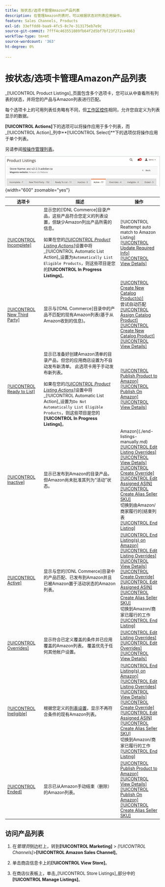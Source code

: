 ```yaml
---
title: 按状态/选项卡管理Amazon产品列表
description: 在管理Amazon列表时，可以根据状态对列表应用操作。
feature: Sales Channels, Products
exl-id: 33effdd8-baa9-4fc5-8c7e-313175eb7e9c
source-git-commit: 7fff4c463551089fb64f2d5bf7bf23f272ce4663
workflow-type: tm+mt
source-wordcount: '363'
ht-degree: 0%

---
```


# 按状态/选项卡管理Amazon产品列表

_[!UICONTROL Product Listings]_页面包含多个选项卡，您可以从中查看所有列表的状态，并将您的产品与Amazon列表进行匹配。

每个选项卡上的可用列表任务略有不同，但[工作区控件](./workspace-controls.md)相同，允许您自定义为列表显示的数据。

**[!UICONTROL Actions]**&#x200B;下的选项可以将操作应用于多个列表，而&#x200B;_[!UICONTROL Action]_列中&#x200B;**[!UICONTROL Select]**下的选项仅将操作应用于单个列表。

另请参阅[按操作管理列表](./managing-listings-by-action.md)。

![产品列表选项卡](assets/amazon-product-listings-tabs.png){width="600" zoomable="yes"}

| 选项卡 | 描述 | 操作 |
|---------------------------------------------------------------|------------------------------------------------------------------------------------------------------------------------------------------------------------------------------------------------------------------------------------------------------------------------------------------------------------------------------------------------------------------------------------------------------------------------------------------------------------|-----------------------------------------------------------------------------------------------------------------------------------------------------------------------------------------------------------------------------------------------------------------------------------------------------------------------------------------------------------------------------------------------------------------------------------------------------------------------------------------------------------------------------------------|
| [[!UICONTROL Incomplete]](./incomplete-listings.md) | 显示您的[!DNL Commerce]目录产品，这些产品符合您定义的列表设置，但缺少Amazon列出产品所需的信息。<br><br>如果在您的[_[!UICONTROL Product Listing Actions]_](./product-listing-actions.md)设置中将&#x200B;_[!UICONTROL Automatic List Action]_设置为`Automatically List Eligible Products`，则这些项目是您的&#x200B;**[!UICONTROL In Progress Listings]**。 | [!UICONTROL Reattempt auto match to Amazon Listing]<br>[[!UICONTROL Update Required Info]](./amazon-manually-update-incomplete-listing.md)<br>[[!UICONTROL View Details]](./product-listing-details.md) |
| [[!UICONTROL New Third Party]](./new-third-party-listings.md) | 显示与[!DNL Commerce]目录中的产品不匹配的现有Amazon列表(基于从Amazon收到的信息)。 | [[!UICONTROL Create New Catalog Product(s)]](./creating-assigning-catalog-products.md)<br>尝试自动匹配<br>[[!UICONTROL Assign Catalog Product]](./creating-assigning-catalog-products.md)<br>[[!UICONTROL Create New Catalog Product]](./creating-assigning-catalog-products.md)<br>[[!UICONTROL View Details]](./product-listing-details.md) |
| [[!UICONTROL Ready to List]](./ready-to-list.md) | 显示已准备好创建Amazon清单的目录产品，但您的应用商店设置为不自动发布新清单。 此选项卡用于手动发布新列表。<br><br>如果在您的[_[!UICONTROL Product Listing Actions]_](./product-listing-actions.md)设置中将&#x200B;_[!UICONTROL Automatic List Action]_设置为`Do Not Automatically List Eligible Products`，则这些项目是您的&#x200B;**[!UICONTROL In Progress Listings]**。 | [[!UICONTROL Publish Product to Amazon]](./publish-listings-manually.md)<br>[[!UICONTROL Publish On Amazon]](./publish-listings-manually.md)<br>[[!UICONTROL View Details]](./product-listing-details.md) |
| [[!UICONTROL Inactive]](./inactive-listings.md) | 显示已发布到Amazon的目录产品，但Amazon尚未批准其列为“活动”状态。 | Amazon](./end-listings-manually.md)<br>[[!UICONTROL Edit Listing Overrides]](./creating-editing-overrides.md)<br>[[!UICONTROL View Details]](./product-listing-details.md)<br>[[!UICONTROL Create Override]](./creating-editing-overrides.md)<br>[[!UICONTROL Edit Assigned ASIN]](./edit-assigned-asin.md)<br>[[!UICONTROL Create Alias Seller SKU]](./create-alias-seller-sku.md#region-specific)<br>切换到由Amazon/商家履行的[结束列表<br>[[!UICONTROL End Listing]](./end-listings-manually.md) |
| [[!UICONTROL Active]](./active-listings.md) | 显示与您的[!DNL Commerce]目录中的产品匹配、已发布到Amazon并且已被Amazon置于活动状态的Amazon列表。 | [[!UICONTROL End Listing(s) on Amazon]](./end-listings-manually.md)<br>[[!UICONTROL Edit Listing Overrides]](./creating-editing-overrides.md)<br>[[!UICONTROL View Details]](./product-listing-details.md)<br>[[!UICONTROL Create Override]](./creating-editing-overrides.md)<br>[[!UICONTROL Edit Assigned ASIN]](./edit-assigned-asin.md)<br>[[!UICONTROL Create Alias Seller SKU]](./create-alias-seller-sku.md#region-specific)<br>切换到Amazon/商家已履行的工作<br>[[!UICONTROL End Listing]](./end-listings-manually.md) |
| [[!UICONTROL Overrides]](./overrides.md) | 显示符合已定义覆盖的条件并已应用覆盖的Amazon列表。 覆盖优先于任何其他帐户设置。 | [[!UICONTROL Edit Listing Overrides]](./creating-editing-overrides.md)<br>[[!UICONTROL Edit Overrides]](./creating-editing-overrides.md)<br>[[!UICONTROL View Details]](./product-listing-details.md) |
| [[!UICONTROL Ineligible]](./ineligible-listings.md) | 根据您定义的[列表设置](./listing-settings.md)，显示不再符合条件的现有Amazon列表。 | [[!UICONTROL End Listing(s) on Amazon]](./end-listings-manually.md)<br>[[!UICONTROL Edit Listing Overrides]](./creating-editing-overrides.md)<br>[[!UICONTROL View Details]](./product-listing-details.md)<br>[[!UICONTROL Create Override]](./creating-editing-overrides.md)<br>[[!UICONTROL Edit Assigned ASIN]](./edit-assigned-asin.md)<br>[[!UICONTROL Create Alias Seller SKU]](./create-alias-seller-sku.md#region-specific)<br>切换到Amazon/商家已履行的工作<br>[[!UICONTROL End Listing]](./end-listings-manually.md) |
| [[!UICONTROL Ended]](./ended-listings.md) | 显示已从Amazon手动结束（删除）的Amazon列表。 | [[!UICONTROL Publish Product to Amazon]](./publish-listings-manually.md)<br>[[!UICONTROL View Details]](./product-listing-details.md)<br>[[!UICONTROL Publish On Amazon]](./publish-listings-manually.md)<br>[[!UICONTROL Create Alias Seller SKU]](./create-alias-seller-sku.md#region-specific) |

## 访问产品列表

1. 在&#x200B;_管理员_&#x200B;侧边栏上，转到&#x200B;**[!UICONTROL Marketing]** > _[!UICONTROL Channels]_>**[!UICONTROL Amazon Sales Channel]**。

1. 单击商店信息卡上的&#x200B;**[!UICONTROL View Store]**。

1. 在商店仪表板上，单击&#x200B;_[!UICONTROL Store Listings]_部分中的&#x200B;**[!UICONTROL Manage Listings]**。
